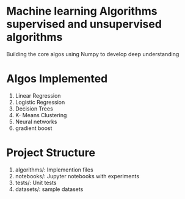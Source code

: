 # Machine learning Algorithms supervised and unsupervised algorithms
Building the core algos using Numpy to develop deep understanding

# Algos Implemented
1. Linear Regression
2. Logistic Regression
3. Decision Trees
4. K- Means Clustering
5. Neural networks
6. gradient boost 

# Project Structure
1. algorithms/: Implemention files
2. notebooks/: Jupyter notebooks with experiments
3. tests/: Unit tests
4. datasets/: sample datasets
